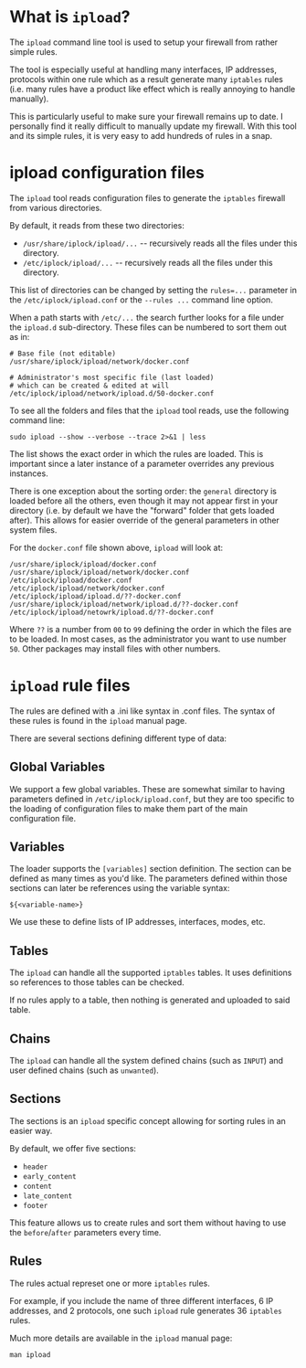 
# What is `ipload`?

The `ipload` command line tool is used to setup your firewall from rather
simple rules.

The tool is especially useful at handling many interfaces, IP addresses,
protocols within one rule which as a result generate many `iptables`
rules (i.e. many rules have a product like effect which is really annoying
to handle manually).

This is particularly useful to make sure your firewall remains up to date.
I personally find it really difficult to manually update my firewall. With
this tool and its simple rules, it is very easy to add hundreds of rules
in a snap.


# ipload configuration files

The `ipload` tool reads configuration files to generate the `iptables`
firewall from various directories.

By default, it reads from these two directories:

* `/usr/share/iplock/ipload/...` -- recursively reads all the files under
  this directory.
* `/etc/iplock/ipload/...` -- recursively reads all the files under this
  directory.

This list of directories can be changed by setting the `rules=...` parameter
in the `/etc/iplock/ipload.conf` or the `--rules ...` command line option.

When a path starts with `/etc/...` the search further looks for a file under
the `ipload.d` sub-directory. These files can be numbered to sort them out
as in:

    # Base file (not editable)
    /usr/share/iplock/ipload/network/docker.conf

    # Administrator's most specific file (last loaded)
    # which can be created & edited at will
    /etc/iplock/ipload/network/ipload.d/50-docker.conf

To see all the folders and files that the `ipload` tool reads, use the
following command line:

    sudo ipload --show --verbose --trace 2>&1 | less

The list shows the exact order in which the rules are loaded. This is
important since a later instance of a parameter overrides any previous
instances.

There is one exception about the sorting order: the `general` directory
is loaded before all the others, even though it may not appear first in
your directory (i.e. by default we have the "forward" folder that gets
loaded after). This allows for easier override of the general parameters
in other system files.

For the `docker.conf` file shown above, `ipload` will look at:

    /usr/share/iplock/ipload/docker.conf
    /usr/share/iplock/ipload/network/docker.conf
    /etc/iplock/ipload/docker.conf
    /etc/iplock/ipload/network/docker.conf
    /etc/iplock/ipload/ipload.d/??-docker.conf
    /usr/share/iplock/ipload/network/ipload.d/??-docker.conf
    /etc/iplock/ipload/netowrk/ipload.d/??-docker.conf

Where `??` is a number from `00` to `99` defining the order in which the files
are to be loaded. In most cases, as the administrator you want to use number
`50`. Other packages may install files with other numbers.


# `ipload` rule files

The rules are defined with a .ini like syntax in .conf files.
The syntax of these rules is found in the `ipload` manual page.

There are several sections defining different type of data:

## Global Variables

We support a few global variables. These are somewhat similar to having
parameters defined in `/etc/iplock/ipload.conf`, but they are too specific
to the loading of configuration files to make them part of the main
configuration file.

## Variables

The loader supports the `[variables]` section definition. The section can
be defined as many times as you'd like. The parameters defined within
those sections can later be references using the variable syntax:

    ${<variable-name>}

We use these to define lists of IP addresses, interfaces, modes, etc.

## Tables

The `ipload` can handle all the supported `iptables` tables. It uses
definitions so references to those tables can be checked.

If no rules apply to a table, then nothing is generated and uploaded to
said table.

## Chains

The `ipload` can handle all the system defined chains (such as `INPUT`)
and user defined chains (such as `unwanted`).

## Sections

The sections is an `ipload` specific concept allowing for sorting rules
in an easier way.

By default, we offer five sections:

* `header`
* `early_content`
* `content`
* `late_content`
* `footer`

This feature allows us to create rules and sort them without having to
use the `before`/`after` parameters every time.

## Rules

The rules actual represet one or more `iptables` rules.

For example, if you include the name of three different interfaces, 6 IP
addresses, and 2 protocols, one such `ipload` rule generates 36 `iptables`
rules.

Much more details are available in the `ipload` manual page:

    man ipload

